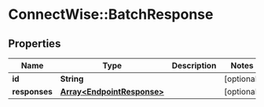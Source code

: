 # ConnectWise::BatchResponse

## Properties
Name | Type | Description | Notes
------------ | ------------- | ------------- | -------------
**id** | **String** |  | [optional] 
**responses** | [**Array&lt;EndpointResponse&gt;**](EndpointResponse.md) |  | [optional] 


